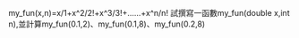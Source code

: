 my_fun(x,n)=x/1+x^2/2!+x^3/3!+......+x^n/n! 
試撰寫一函數my_fun(double x,int n),並計算my_fun(0.1,2)、my_fun(0.1,8)、my_fun(0.2,8)
